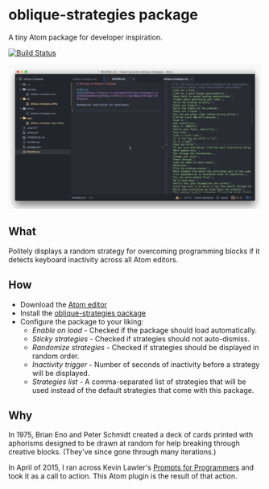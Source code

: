 # oblique-strategies package

A tiny Atom package for developer inspiration.

[![Build Status](https://travis-ci.org/cmpaul/oblique-strategies.svg?branch=master)](https://travis-ci.org/cmpaul/oblique-strategies)

![After a few seconds of inactivity, a randomized strategy will be displayed as a notification.](https://raw.githubusercontent.com/cmpaul/oblique-strategies/master/demo.gif)

## What
Politely displays a random strategy for overcoming programming blocks if it detects keyboard inactivity across all Atom editors.

## How
* Download the [Atom editor](https://atom.io)
* Install the [oblique-strategies package](https://atom.io/packages/oblique-strategies)
* Configure the package to your liking:
  * *Enable on load* - Checked if the package should load automatically.
  * *Sticky strategies* - Checked if strategies should not auto-dismiss.
  * *Randomize strategies* - Checked if strategies should be displayed in random order.
  * *Inactivity trigger* - Number of seconds of inactivity before a strategy will be displayed.
  * *Strategies list* - A comma-separated list of strategies that will be used instead of the default strategies that come with this package.

## Why
In 1975, Brian Eno and Peter Schmidt created a deck of cards printed with aphorisms designed to be drawn at random for help breaking through creative blocks. (They've since gone through many iterations.)

In April of 2015, I ran across Kevin Lawler's [Prompts for Programmers](http://kevinlawler.com/prompts) and took it as a call to action. This Atom plugin is the result of that action.
